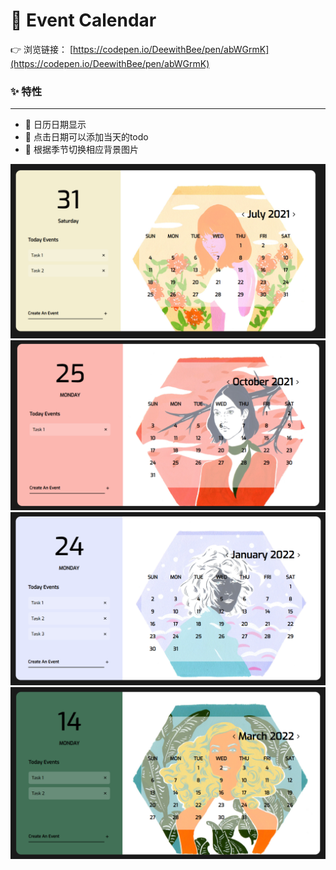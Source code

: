 # 📆 Event Calendar

 👉 浏览链接： [https://codepen.io/DeewithBee/pen/abWGrmK](https://codepen.io/DeewithBee/pen/abWGrmK)


### ✨ 特性
---
-  🎠 日历日期显示
-  📑 点击日期可以添加当天的todo
-  💜 根据季节切换相应背景图片

<img src="https://github.com/langyixuan/Vanilla-Javascript-Project-Exercise/blob/master/Day_4/Event_Calendar/img1.png" width="600px">
<img src="https://github.com/langyixuan/Vanilla-Javascript-Project-Exercise/blob/master/Day_4/Event_Calendar/img2.png" width="600px">
<img src="https://github.com/langyixuan/Vanilla-Javascript-Project-Exercise/blob/master/Day_4/Event_Calendar/img3.png" width="600px">
<img src="https://github.com/langyixuan/Vanilla-Javascript-Project-Exercise/blob/master/Day_4/Event_Calendar/img4.png" width="600px">

